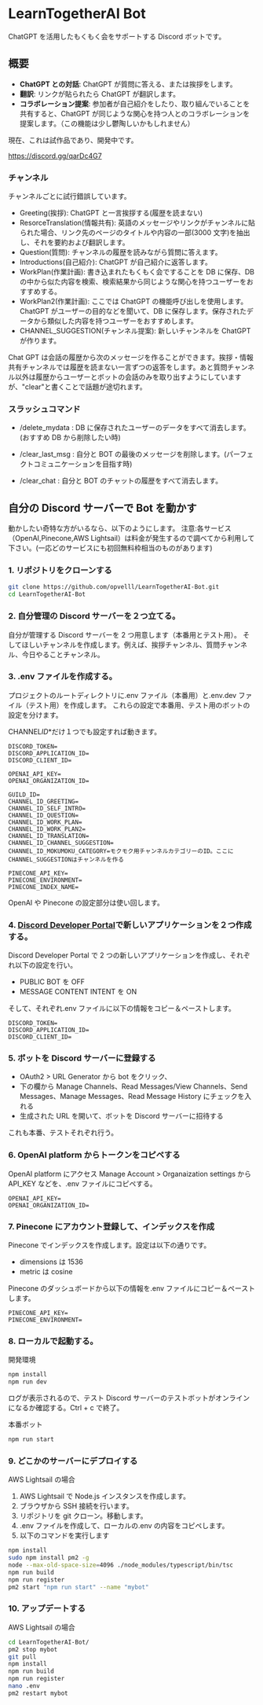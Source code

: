 # LearnTogetherAI Bot

ChatGPT を活用したもくもく会をサポートする Discord ボットです。

## 概要

- **ChatGPT との対話**: ChatGPT が質問に答える、または挨拶をします。
- **翻訳**: リンクが貼られたら ChatGPT が翻訳します。
- **コラボレーション提案**: 参加者が自己紹介をしたり、取り組んでいることを共有すると、ChatGPT が同じような関心を持つ人とのコラボレーションを提案します。（この機能は少し鬱陶しいかもしれません）

現在、これは試作品であり、開発中です。

https://discord.gg/qarDc4G7

### チャンネル

チャンネルごとに試行錯誤しています。

- Greeting(挨拶): ChatGPT と一言挨拶する(履歴を読まない)
- ResorceTranslation(情報共有): 英語のメッセージやリンクがチャンネルに貼られた場合、リンク先のページのタイトルや内容の一部(3000 文字)を抽出し、それを要約および翻訳します。
- Question(質問): チャンネルの履歴を読みながら質問に答えます。
- Introductions(自己紹介): ChatGPT が自己紹介に返答します。
- WorkPlan(作業計画): 書き込まれたもくもく会ですることを DB に保存、DB の中から似た内容を検索、検索結果から同じような関心を持つユーザーをおすすめする。
- WorkPlan2(作業計画): ここでは ChatGPT の機能呼び出しを使用します。ChatGPT がユーザーの目的などを聞いて、DB に保存します。保存されたデータから類似した内容を持つユーザーをおすすめします。
- CHANNEL_SUGGESTION(チャンネル提案): 新しいチャンネルを ChatGPT が作ります。

Chat GPT は会話の履歴から次のメッセージを作ることができます。挨拶・情報共有チャンネルでは履歴を読まない一言ずつの返答をします。あと質問チャンネル以外は履歴からユーザーとボットの会話のみを取り出すようにしていますが、"clear"と書くことで話題が途切れます。

### スラッシュコマンド

- /delete_mydata : DB に保存されたユーザーのデータをすべて消去します。(おすすめ DB から削除したい時)

- /clear_last_msg : 自分と BOT の最後のメッセージを削除します。(パーフェクトコミュニケーションを目指す時)
- /clear_chat : 自分と BOT のチャットの履歴をすべて消去します。

## 自分の Discord サーバーで Bot を動かす

動かしたい奇特な方がいるなら、以下のようにします。
注意:各サービス（OpenAI,Pinecone,AWS Lightsail）は料金が発生するので調べてから利用して下さい。(一応どのサービスにも初回無料枠相当のものがあります)

### 1. リポジトリをクローンする

```sh
git clone https://github.com/opvelll/LearnTogetherAI-Bot.git
cd LearnTogetherAI-Bot
```

### 2. 自分管理の Discord サーバーを２つ立てる。

自分が管理する Discord サーバーを 2 つ用意します（本番用とテスト用）。
そしてほしいチャンネルを作成します。例えば、挨拶チャンネル、質問チャンネル、今日やることチャンネル。

### 3. .env ファイルを作成する。

プロジェクトのルートディレクトリに.env ファイル（本番用）と.env.dev ファイル（テスト用）を作成します。
これらの設定で本番用、テスト用のボットの設定を分けます。

CHANNEL*ID*\*だけ１つでも設定すれば動きます。

```env
DISCORD_TOKEN=
DISCORD_APPLICATION_ID=
DISCORD_CLIENT_ID=

OPENAI_API_KEY=
OPENAI_ORGANIZATION_ID=

GUILD_ID=
CHANNEL_ID_GREETING=
CHANNEL_ID_SELF_INTRO=
CHANNEL_ID_QUESTION=
CHANNEL_ID_WORK_PLAN=
CHANNEL_ID_WORK_PLAN2=
CHANNEL_ID_TRANSLATION=
CHANNEL_ID_CHANNEL_SUGGESTION=
CHANNEL_ID_MOKUMOKU_CATEGORY=モクモク用チャンネルカテゴリーのID。ここにCHANNEL_SUGGESTIONはチャンネルを作る

PINECONE_API_KEY=
PINECONE_ENVIRONMENT=
PINECONE_INDEX_NAME=
```

OpenAI や Pinecone の設定部分は使い回します。

### 4. [Discord Developer Portal](https://discord.com/developers/applications)で新しいアプリケーションを２つ作成する。

Discord Developer Portal で 2 つの新しいアプリケーションを作成し、それぞれ以下の設定を行い。

- PUBLIC BOT を OFF
- MESSAGE CONTENT INTENT を ON

そして、それぞれ.env ファイルに以下の情報をコピー＆ペーストします。

```env
DISCORD_TOKEN=
DISCORD_APPLICATION_ID=
DISCORD_CLIENT_ID=
```

### 5. ボットを Discord サーバーに登録する

- OAuth2 > URL Generator から bot をクリック、
- 下の欄から Manage Channels、Read Messages/View Channels、Send Messages、Manage Messages、Read Message History にチェックを入れる
- 生成された URL を開いて、ボットを Discord サーバーに招待する

これも本番、テストそれぞれ行う。

### 6. OpenAI platform からトークンをコピペする

OpenAI platform にアクセス Manage Account > Organaization settings から API_KEY などを、.env ファイルにコピペする。

```env
OPENAI_API_KEY=
OPENAI_ORGANIZATION_ID=
```

### 7. Pinecone にアカウント登録して、インデックスを作成

Pinecone でインデックスを作成します。設定は以下の通りです。

- dimensions は 1536
- metric は cosine

Pinecone のダッシュボードから以下の情報を.env ファイルにコピー＆ペーストします。

```env
PINECONE_API_KEY=
PINECONE_ENVIRONMENT=
```

### 8. ローカルで起動する。

開発環境

```sh
npm install
npm run dev
```

ログが表示されるので、テスト Discord サーバーのテストボットがオンラインになるか確認する。Ctrl + c で終了。

本番ボット

```sh
npm run start
```

### 9. どこかのサーバーにデプロイする

AWS Lightsail の場合

1. AWS Lightsail で Node.js インスタンスを作成します。
2. ブラウザから SSH 接続を行います。
3. リポジトリを git クローン。移動します。
4. .env ファイルを作成して、ローカルの.env の内容をコピペします。
5. 以下のコマンドを実行します

```sh
npm install
sudo npm install pm2 -g
node --max-old-space-size=4096 ./node_modules/typescript/bin/tsc
npm run build
npm run register
pm2 start "npm run start" --name "mybot"
```

### 10. アップデートする

AWS Lightsail の場合

```sh
cd LearnTogetherAI-Bot/
pm2 stop mybot
git pull
npm install
npm run build
npm run register
nano .env
pm2 restart mybot
```
